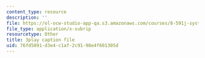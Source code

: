 ```yaml
---
content_type: resource
description: ''
file: https://ol-ocw-studio-app-qa.s3.amazonaws.com/courses/8-591j-systems-biology-fall-2014/76fd5091d3e4c1af2c9198e4f601305d_hfq1T9windg.srt
file_type: application/x-subrip
resourcetype: Other
title: 3play caption file
uid: 76fd5091-d3e4-c1af-2c91-98e4f601305d
---
```

